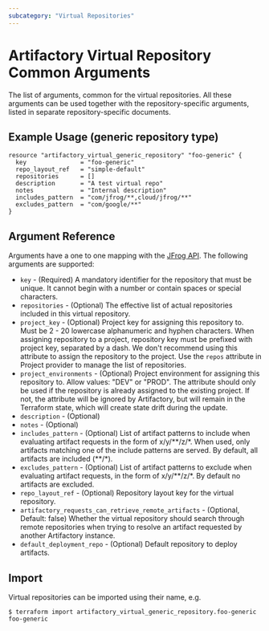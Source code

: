 ```yaml
---
subcategory: "Virtual Repositories"
---
```

# Artifactory Virtual Repository Common Arguments

The list of arguments, common for the virtual repositories. All these arguments can be used together with the
repository-specific arguments, listed in separate repository-specific documents.  

## Example Usage (generic repository type)

```hcl
resource "artifactory_virtual_generic_repository" "foo-generic" {
  key               = "foo-generic"
  repo_layout_ref   = "simple-default"
  repositories      = []
  description       = "A test virtual repo"
  notes             = "Internal description"
  includes_pattern  = "com/jfrog/**,cloud/jfrog/**"
  excludes_pattern  = "com/google/**"
}
```

## Argument Reference

Arguments have a one to one mapping with the [JFrog API](https://www.jfrog.com/confluence/display/RTF/Repository+Configuration+JSON).
The following arguments are supported:

* `key` - (Required) A mandatory identifier for the repository that must be unique. It cannot begin with a number or
  contain spaces or special characters.
* `repositories` - (Optional) The effective list of actual repositories included in this virtual repository.
* `project_key` - (Optional) Project key for assigning this repository to. Must be 2 - 20 lowercase alphanumeric and hyphen characters. 
  When assigning repository to a project, repository key must be prefixed with project key, separated by a dash.
  We don't recommend using this attribute to assign the repository to the project. Use the `repos` attribute in Project provider 
  to manage the list of repositories.
* `project_environments` - (Optional) Project environment for assigning this repository to. Allow values: "DEV" or "PROD".
  The attribute should only be used if the repository is already assigned to the existing project. 
  If not, the attribute will be ignored by Artifactory, but will remain in the Terraform state, which will create state 
  drift during the update.
* `description` - (Optional)
* `notes` - (Optional)
* `includes_pattern` - (Optional) List of artifact patterns to include when evaluating artifact requests in the form of x/y/\*\*/z/\*. When used, only artifacts matching one of the include patterns are served. By default, all artifacts are included (**/\*).
* `excludes_pattern` - (Optional) List of artifact patterns to exclude when evaluating artifact requests, in the form of x/y/*\*/z/\*. By default no artifacts are excluded.
* `repo_layout_ref` - (Optional) Repository layout key for the virtual repository.
* `artifactory_requests_can_retrieve_remote_artifacts` - (Optional, Default: false) Whether the virtual repository should search through remote repositories when trying to resolve an artifact requested by another Artifactory instance.
* `default_deployment_repo` - (Optional) Default repository to deploy artifacts.

## Import

Virtual repositories can be imported using their name, e.g.

```
$ terraform import artifactory_virtual_generic_repository.foo-generic foo-generic
```
